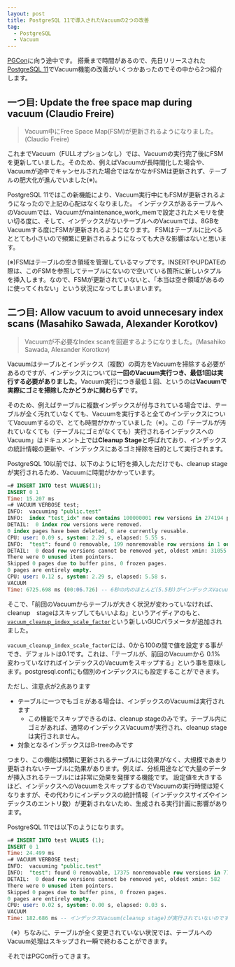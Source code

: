 ```yaml
---
layout: post
title: PostgreSQL 11で導入されたVacuumの2つの改善
tag:
  - PostgreSQL
  - Vacuum
---
```


[PGCon](https://www.pgcon.org/2018/)に向う途中です。
搭乗まで時間があるので、先日リリースされた[PostgreSQL 11](https://www.postgresql.org/about/news/1855/)でVacuum機能の改善がいくつかあったのでその中から2つ紹介します。

## 一つ目: Update the free space map during vacuum (Claudio Freire)

> Vacuum中にFree Space Map(FSM)が更新されるようになりました。(Claudio Freire)

これまでVacuum（FULLオプションなし）では、Vacuumの実行完了後にFSMを更新していました。そのため、例えばVacuumが長時間化した場合や、Vacuumが途中でキャンセルされた場合ではなかなかFSMは更新されず、テーブルの肥大化が進んでいました(※)。

PostgreSQL 11ではこの新機能により、Vacuum実行中にもFSMが更新されるようになったので上記の心配はなくなりました。
インデックスがあるテーブルへのVacuumでは、Vacuumがmaintenance_work_memで設定されたメモリを使い切る度に、そして、インデックスがないテーブルへのVacuumでは、8GBをVacuumする度にFSMが更新されるようになります。
FSMはテーブルに比べるととても小さいので頻繁に更新されるようになっても大きな影響はないと思います。

(※)FSMはテーブルの空き領域を管理しているマップです。INSERTやUPDATEの際は、このFSMを参照してテーブルにないので空いている箇所に新しいタプルを挿入します。なので、FSMが更新されていないと、「本当は空き領域があるのに使ってくれない」という状況になってしまいまいます。

## 二つ目: Allow vacuum to avoid unnecesary index scans (Masahiko Sawada, Alexander Korotkov)

> Vacuumが不必要なIndex scanを回避するようになりました。(Masahiko Sawada, Alexander Korotkov)

Vacuumはテーブルとインデックス（複数）の両方をVacuumを掃除する必要があるのですが、インデックスについては**一回のVacuum実行つき、最低1回は実行する必要がありました**。Vacuum実行につき最低１回、というのは**Vacuumで実際にゴミを掃除したかどうかに関わらず**です。

そのため、例えばテーブルに複数インデックスが付与されている場合では、テーブルが全く汚れていなくても、Vacuumを実行すると全てのインデックスについてVacuumするので、とても時間がかかっていました（※）。この「テーブルが汚れていなくても（テーブルにゴミがなくても）実行されるインデックスへのVacuum」はドキュメント上では**Cleanup Stage**と呼ばれており、インデックスの統計情報の更新や、インデックスにあるゴミ掃除を目的として実行されます。

PostgreSQL 10以前では、以下のように1行を挿入しただけでも、cleanup stageが実行されるため、Vacuumに時間がかかっています。

```sql
=# INSERT INTO test VALUES(1);
INSERT 0 1
Time: 15.207 ms
=# VACUUM VERBOSE test;
INFO:  vacuuming "public.test"
INFO:  index "test_idx" now contains 100000001 row versions in 274194 pages
DETAIL:  0 index row versions were removed.
0 index pages have been deleted, 0 are currently reusable.
CPU: user: 0.09 s, system: 2.29 s, elapsed: 5.55 s.
INFO:  "test": found 0 removable, 199 nonremovable row versions in 1 out of 442478 pages
DETAIL:  0 dead row versions cannot be removed yet, oldest xmin: 31055
There were 0 unused item pointers.
Skipped 0 pages due to buffer pins, 0 frozen pages.
0 pages are entirely empty.
CPU: user: 0.12 s, system: 2.29 s, elapsed: 5.58 s.
VACUUM
Time: 6725.698 ms (00:06.726) -- 6秒の内のほとんど(5.5秒)がインデックスVacuum(cleanup stage)によるもの
```


そこで、「前回のVacuumからテーブルが大きく状況が変わっていなければ、cleanup　stageはスキップしてもいいよね」というアイディアのもと、[`vacuum_cleanup_index_scale_factor`](https://www.postgresql.org/docs/devel/static/runtime-config-resource.html#RUNTIME-CONFIG-INDEX-VACUUM)という新しいGUCパラメータが追加されました。

`vacuum_cleanup_index_scale_factor`には、0から100の間で値を設定する事ができ、デフォルトは0.1です。これは、「テーブルが、前回のVacuumから 0.1% 変わっていなければインデックスのVacuumをスキップする」という事を意味します。postgresql.confにも個別のインデックスにも設定することができます。

ただし、注意点が2点あります
* テーブルに一つでもゴミがある場合は、インデックスのVacuumは実行されます
  * この機能でスキップできるのは、cleanup stageのみです。テーブル内にゴミがあれば、通常のインデックスVacuumが実行され、cleanup stageは実行されません。
* 対象となるインデックスはB-treeのみです

つまり、この機能は頻繁に更新されるテーブルには効果がなく、大規模であまり更新されないテーブルに効果があります。例えば、分析用途などで大量のデータが挿入されるテーブルには非常に効果を発揮する機能です。
設定値を大きするほど、インデックスへのVacuumをスキップするのでVacuumの実行時間は短くなりますが、その代わりにインデックスの統計情報（インデックスサイズやインデックスのエントリ数）が更新されないため、生成される実行計画に影響があります。

PostgreSQL 11では以下のようになります。

```sql
=# INSERT INTO test VALUES (1);
INSERT 0 1
Time: 24.499 ms
=# VACUUM VERBOSE test;
INFO:  vacuuming "public.test"
INFO:  "test": found 0 removable, 17375 nonremovable row versions in 77 out of 442478 pages
DETAIL:  0 dead row versions cannot be removed yet, oldest xmin: 582
There were 0 unused item pointers.
Skipped 0 pages due to buffer pins, 0 frozen pages.
0 pages are entirely empty.
CPU: user: 0.02 s, system: 0.00 s, elapsed: 0.03 s.
VACUUM
Time: 182.686 ms -- インデックスVacuum(cleanup stage)が実行されていないのですぐ終わる
```

（※）ちなみに、テーブルが全く変更されていない状況では、テーブルへのVacuum処理はスキップされ一瞬で終わることができます。

それではPGCon行ってきます。
